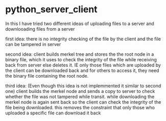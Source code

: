 # python_server_client

In this I have tried two different ideas of uploading files to a server and downlooading files from a server


first idea: there is no integrity checking of the file by the client and the file can be tampered in server

second idea: client builds merkel tree and stores the the root node in a binary file, which it uses to check the integrity of the file while receiving back from server else deletes it. IE only those files which are uploaded by the client can be downloaded back and for others to access it, they need the binary file containing the root node.

third idea: (Even though this idea is not implemmented it similar to second one) client builds the merkel node and sends a copy to server to check whether the file was not tampered while transit. while downloading the merkel node is again sent back so the client can check the integrity of the file being downloaded. this removes the constraint that only those who uploaded a specific file can download it back
